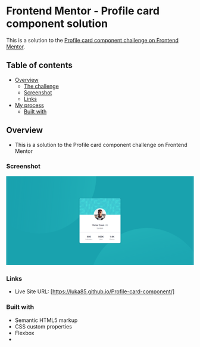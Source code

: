 # Frontend Mentor - Profile card component solution

This is a solution to the [Profile card component challenge on Frontend Mentor](https://www.frontendmentor.io/challenges/profile-card-component-cfArpWshJ).
## Table of contents

- [Overview](#overview)
  - [The challenge](#the-challenge)
  - [Screenshot](#screenshot)
  - [Links](#links)
- [My process](#my-process)
  - [Built with](#built-with)

## Overview

- This is a solution to the Profile card component challenge on Frontend Mentor

### Screenshot

![](./final-version-desktop.png)

### Links

- Live Site URL: [https://luka85.github.io/Profile-card-component/]

### Built with

- Semantic HTML5 markup
- CSS custom properties
- Flexbox
-


